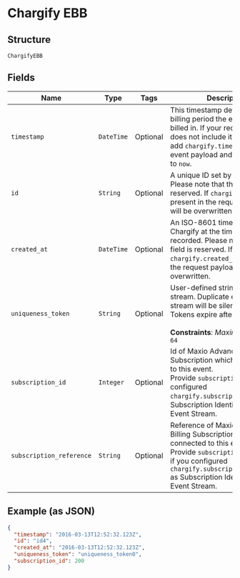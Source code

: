 
# Chargify EBB

## Structure

`ChargifyEBB`

## Fields

| Name | Type | Tags | Description |
|  --- | --- | --- | --- |
| `timestamp` | `DateTime` | Optional | This timestamp determines what billing period the event will be billed in. If your request payload does not include it, Chargify will add `chargify.timestamp` to the event payload and set the value to `now`. |
| `id` | `String` | Optional | A unique ID set by Chargify. Please note that this field is reserved. If `chargify.id` is present in the request payload, it will be overwritten. |
| `created_at` | `DateTime` | Optional | An ISO-8601 timestamp, set by Chargify at the time each event is recorded. Please note that this field is reserved. If `chargify.created_at` is present in the request payload, it will be overwritten. |
| `uniqueness_token` | `String` | Optional | User-defined string scoped per-stream. Duplicate events within a stream will be silently ignored. Tokens expire after 31 days.<br><br>**Constraints**: *Maximum Length*: `64` |
| `subscription_id` | `Integer` | Optional | Id of Maxio Advanced Billing Subscription which is connected to this event.<br>Provide `subscription_id` if you configured `chargify.subscription_id` as Subscription Identifier in your Event Stream. |
| `subscription_reference` | `String` | Optional | Reference of Maxio Advanced Billing Subscription which is connected to this event.<br>Provide `subscription_reference` if you configured `chargify.subscription_reference` as Subscription Identifier in your Event Stream. |

## Example (as JSON)

```json
{
  "timestamp": "2016-03-13T12:52:32.123Z",
  "id": "id4",
  "created_at": "2016-03-13T12:52:32.123Z",
  "uniqueness_token": "uniqueness_token0",
  "subscription_id": 200
}
```

